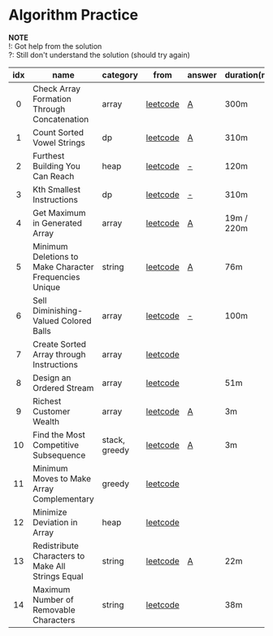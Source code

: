 # Algorithm Practice
    

**NOTE**  
!: Got help from the solution  
?: Still don't understand the solution (should try again)  

| idx | name                  | category | from | answer | duration(m) | note |
|:---:|-----------------------|----------|------|--------|-------------|------|
| 0   | Check Array Formation Through Concatenation | array | [leetcode](https://leetcode.com/contest/weekly-contest-213/problems/check-array-formation-through-concatenation/) | [A](array/check-array-formation-through-concatenation.py) | 300m |  |
| 1   | Count Sorted Vowel Strings | dp | [leetcode](https://leetcode.com/contest/weekly-contest-213/problems/count-sorted-vowel-strings/) | [A](dp/count-sorted-vowel-strings.py) | 310m |  |
| 2   | Furthest Building You Can Reach | heap | [leetcode](https://leetcode.com/contest/weekly-contest-213/problems/furthest-building-you-can-reach/) | [-](heap/furthest-building-you-can-reach.py) | 120m |  |
| 3   | Kth Smallest Instructions | dp | [leetcode](https://leetcode.com/contest/weekly-contest-213/problems/kth-smallest-instructions/) | [-](dp/kth-smallest-instructions.py) | 310m |  |
| 4   | Get Maximum in Generated Array | array | [leetcode](https://leetcode.com/contest/weekly-contest-214/problems/get-maximum-in-generated-array/) | [A](array/get-maximum-in-generated-array.py) | 19m / 220m  |  |
| 5   | Minimum Deletions to Make Character Frequencies Unique | string | [leetcode](https://leetcode.com/contest/weekly-contest-214/problems/minimum-deletions-to-make-character-frequencies-unique/) | [A](string/minimum-deletions-to-make-character-frequencies-unique.py) | 76m  |  |
| 6   | Sell Diminishing-Valued Colored Balls | array | [leetcode](https://leetcode.com/contest/weekly-contest-214/problems/sell-diminishing-valued-colored-balls/) | [-](array/sell-diminishing-valued-colored-balls.py) | 100m  |  |
| 7   | Create Sorted Array through Instructions | array | [leetcode](https://leetcode.com/contest/weekly-contest-214/problems/create-sorted-array-through-instructions/) |  |   |  |
| 8   | Design an Ordered Stream | array | [leetcode](https://leetcode.com/contest/weekly-contest-215/problems/design-an-ordered-stream/) |  | 51m |  |
| 9   | Richest Customer Wealth | array | [leetcode](https://leetcode.com/contest/weekly-contest-217/problems/richest-customer-wealth/) | [A](array/richest-customer-wealth.py) | 3m |  |
| 10   | Find the Most Competitive Subsequence | stack, greedy | [leetcode](https://leetcode.com/contest/weekly-contest-217/problems/find-the-most-competitive-subsequence/) | [A](stack/find-the-most-competitive-subsequence.py) | 3m |  |
| 11   | Minimum Moves to Make Array Complementary | greedy | [leetcode](https://leetcode.com/contest/weekly-contest-217/problems/minimum-moves-to-make-array-complementary/) |  |  |  |
| 12   | Minimize Deviation in Array | heap | [leetcode](https://leetcode.com/contest/weekly-contest-217/problems/minimize-deviation-in-array/) |  |  |  |
| 13   | Redistribute Characters to Make All Strings Equal | string | [leetcode](https://leetcode.com/problems/redistribute-characters-to-make-all-strings-equal/) | [A](string/redistribute-characters-to-make-all-strings-equal.py) | 22m |  |
| 14   | Maximum Number of Removable Characters | string | [leetcode](https://leetcode.com/problems/maximum-number-of-removable-characters/) |  | 38m |  |